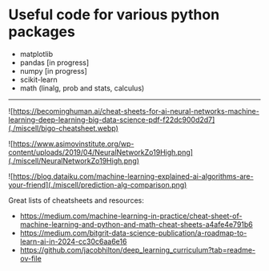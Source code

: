 # Useful code for various python packages

- matplotlib
- pandas [in progress]
- numpy [in progress]
- scikit-learn
- math (linalg, prob and stats, calculus)

---

![https://becominghuman.ai/cheat-sheets-for-ai-neural-networks-machine-learning-deep-learning-big-data-science-pdf-f22dc900d2d7](./miscell/bigo-cheatsheet.webp)

![https://www.asimovinstitute.org/wp-content/uploads/2019/04/NeuralNetworkZo19High.png](./miscell/NeuralNetworkZo19High.png)

![https://blog.dataiku.com/machine-learning-explained-ai-algorithms-are-your-friend](./miscell/prediction-alg-comparison.png)

Great lists of cheatsheets and resources:

- https://medium.com/machine-learning-in-practice/cheat-sheet-of-machine-learning-and-python-and-math-cheat-sheets-a4afe4e791b6
- https://medium.com/bitgrit-data-science-publication/a-roadmap-to-learn-ai-in-2024-cc30c6aa6e16
- https://github.com/jacobhilton/deep_learning_curriculum?tab=readme-ov-file
